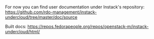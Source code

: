 For now you can find user documentation under Instack's repository: https://github.com/rdo-management/instack-undercloud/tree/master/doc/source

Built docs: https://repos.fedorapeople.org/repos/openstack-m/instack-undercloud/html/

